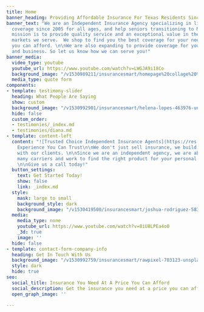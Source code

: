 ```yaml
---
title: Home
banner_heading: Providing Affordable Insurance For Texas Residents Since 2005
banner_text: "We are an Independent Insurance Agency specializing in life and health
  coverage since 2005 for all ages, and help seniors transitioning to Medicare. \n\nOur
  mission is to provide quality service and an exceptional value in the insurance
  markets we serve.  We shop to find you the best coverage for your need, at a price
  you can afford. \n\nWe are also expanding to provide coverage for your home, auto,
  and business. So let us know how we can serve you!"
banner_media:
  video_type: youtube
  youtube_url: https://www.youtube.com/watch?v=LWGJA9i18Co
  background_image: "/v1530989211/insurancesmart/homepage%20collage%20%282%29.jpg"
  media_type: quote form
components:
- template: testimony-slider
  heading: What People Are Saying
  show: custom
  background_image: "/v1530992901/insurancesmart/helena-lopes-463976-unsplash%20%281%29.jpg"
  hide: false
  custom_order:
  - testimonies/_index.md
  - testimonies/diana.md
- template: content-left
  content: "![Trusted Choice Independent Insurance Agents](https://res.cloudinary.com/modii/v1530419486/insurancesmart/TC-horizontal-logo-black--blue-tranparency.png)\n\n#
    Experience You Can Trust\n\nWe don't just sell insurance, we build life long relationships
    with our clients. \n\nSince we are an independent agency, we are able to shop
    many carriers and work to find the right product for your personal situation.
    \n\nGive us a call today!"
  button_settings:
    text: Get Started Today!
    show: false
    link: _index.md
  style:
    mask: large to small
    background_style: dark
    background_image: "/v1530419500/insurancesmart/joshua-rodriguez-583392-unsplash.jpg"
  media:
    media_type: none
    youtube_url: https://www.youtube.com/watch?v=8iU8LPEa4o0
    _3d: true
    image: ''
  hide: false
- template: contact-form-company-info
  heading: Get In Touch With Us
  background_image: "/v1530992759/insurancesmart/rawpixel-703123-unsplash%20%281%29.jpg"
  style: dark
  hide: true
seo:
  social_title: Insurance You Need At A Price You Can Afford
  social_description: Get the insurance you need at a price you can afford
  open_graph_image: ''

---
```

